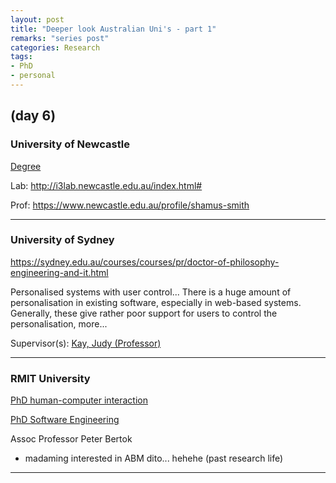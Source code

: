 ```yaml
---
layout: post
title: "Deeper look Australian Uni's - part 1"	
remarks: "series post"
categories: Research
tags: 
- PhD
- personal
---
```


## (day 6)


### University of Newcastle

[Degree](https://www.newcastle.edu.au/about-uon/governance-and-leadership/faculties-and-schools/faculty-of-engineering-and-built-environment/school-of-electrical-engineering-and-computing/school-research/phd-research-masters)

Lab: http://i3lab.newcastle.edu.au/index.html#

Prof: 
https://www.newcastle.edu.au/profile/shamus-smith

------------

### University of Sydney
https://sydney.edu.au/courses/courses/pr/doctor-of-philosophy-engineering-and-it.html


Personalised systems with user control...
There is a huge amount of personalisation in existing software, especially in web-based systems. Generally, these give rather poor support for users to control the personalisation, more...

Supervisor(s): [Kay, Judy (Professor)](https://sydney.edu.au/research/opportunities/supervisors/274)


-----------------

### RMIT University
[PhD human-computer interaction](https://www.rmit.edu.au/study-with-us/levels-of-study/research-programs/phd/phd-business-information-systems-dr201)

[PhD Software Engineering](https://www.rmit.edu.au/study-with-us/levels-of-study/research-programs/phd/phd-computer-science-dr221)


Assoc Professor Peter Bertok

* madaming interested in ABM dito... hehehe (past research life)

------------
